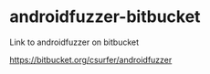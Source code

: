 androidfuzzer-bitbucket
=======================

Link to androidfuzzer on bitbucket

https://bitbucket.org/csurfer/androidfuzzer
